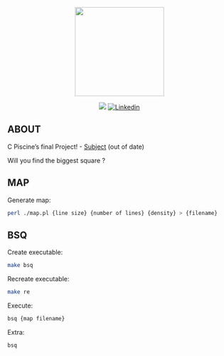 <p align="center">
    <img src="https://github.com/rrofly/rrofly/blob/main/images/42-Lisboa_CMYK_Horizontal.jpg" height=200/>
</p>

<p align="center">
<img src="https://img.shields.io/badge/State-Finished-blue"/>
<a href='https://www.linkedin.com/in/rofly' target="_blank"><img alt='Linkedin' src='https://img.shields.io/badge/LinkedIn-100000?style=flat-square&logo=Linkedin&logoColor=white&labelColor=0A66C2&color=0A66C2'/></a>
</p>



## ABOUT

C Piscine’s final Project! - [Subject](https://github.com/Rofly01/42-libft) (out of date)

Will you find the biggest square ?


## MAP
Generate map:
```sh
perl ./map.pl {line size} {number of lines} {density} > {filename}
```

## BSQ
Create executable:
```sh
make bsq
```

Recreate executable:
```sh
make re
```

Execute:
```sh
bsq {map filename}
```

Extra:
```sh
bsq
```
>